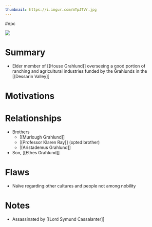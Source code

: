 ```yaml
---
thumbnail: https://i.imgur.com/mTpJTVr.jpg
---
```


#npc

![](https://i.imgur.com/mTpJTVr.jpg)

# Summary
- Elder member of [[House Grahlund]] overseeing a good portion of ranching and agricultural industries funded by the Grahlunds in the [[Dessarin Valley]]

# Motivations
# Relationships
- Brothers
	- [[Murlough Grahlund]]
	- [[Professor Klaren Ray]] (opted brother)
	- [[Aristademus Grahlund]]
- Son, [[Ethes Grahlund]]

# Flaws
- Naïve regarding other cultures and people not among nobility
# Notes
- Assassinated by [[Lord Symund Cassalanter]]
